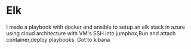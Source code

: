 # Elk
I made a playbook with docker and ansible to setup an elk stack in azure using cloud architecture with VM's
SSH into jumpbox,Run and attach container,deploy playbooks.
Got to kibana
